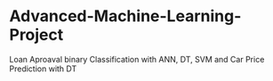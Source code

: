 # Advanced-Machine-Learning-Project
Loan Aproaval binary Classification with ANN, DT, SVM and Car Price Prediction with DT 

